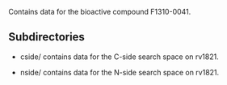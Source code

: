 Contains data for the bioactive compound F1310-0041.

## Subdirectories

- cside/ contains data for the C-side search space on rv1821.

- nside/ contains data for the N-side search space on rv1821.

